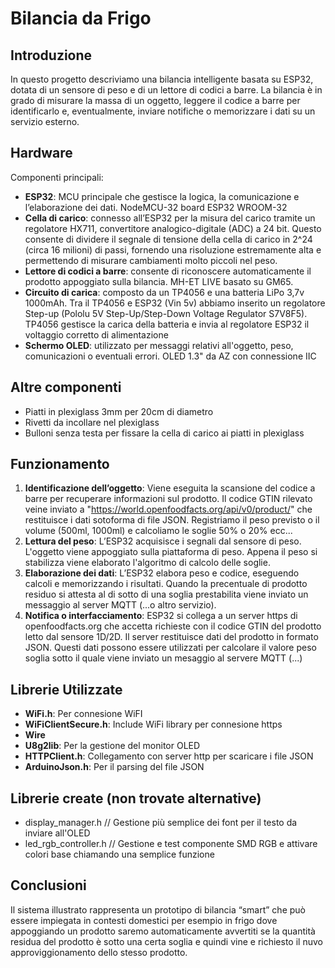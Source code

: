 # Bilancia da Frigo

## Introduzione
In questo progetto descriviamo una bilancia intelligente basata su ESP32, dotata di un sensore di peso e di un lettore di codici a barre. La bilancia è in grado di misurare la massa di un oggetto, leggere il codice a barre per identificarlo e, eventualmente, inviare notifiche o memorizzare i dati su un servizio esterno.

## Hardware
Componenti principali:
- **ESP32**: MCU principale che gestisce la logica, la comunicazione e l’elaborazione dei dati. NodeMCU-32 board ESP32 WROOM-32 
- **Cella di carico**: connesso all’ESP32 per la misura del carico tramite un regolatore HX711, convertitore analogico-digitale (ADC) a 24 bit. Questo consente di dividere il segnale di tensione della cella di carico in 2^24 (circa 16 milioni) di passi, fornendo una risoluzione estremamente alta e permettendo di misurare cambiamenti molto piccoli nel peso.
- **Lettore di codici a barre**: consente di riconoscere automaticamente il prodotto appoggiato sulla bilancia. MH-ET LIVE basato su GM65. 
- **Circuito di carica**: composto da un TP4056 e una batteria LiPo 3,7v 1000mAh. Tra il TP4056 e ESP32 (Vin 5v) abbiamo inserito un regolatore Step-up (Pololu 5V Step-Up/Step-Down Voltage Regulator S7V8F5). TP4056 gestisce la carica della batteria e invia al regolatore ESP32 il voltaggio corretto di alimentazione 
- **Schermo OLED**: utilizzato per messaggi relativi all'oggetto, peso, comunicazioni o eventuali errori. OLED 1.3" da AZ con connessione IIC

## Altre componenti
- Piatti in plexiglass 3mm per 20cm di diametro
- Rivetti da incollare nel plexiglass
- Bulloni senza testa per fissare la cella di carico ai piatti in plexiglass

## Funzionamento
1. **Identificazione dell’oggetto**: Viene eseguita la scansione del codice a barre per recuperare informazioni sul prodotto. Il codice GTIN rilevato veine inviato a "https://world.openfoodfacts.org/api/v0/product/" che restituisce i dati sotoforma di file JSON. Registriamo il peso previsto o il volume (500ml, 1000ml) e calcoliamo le soglie 50% o 20% ecc... 
2. **Lettura del peso**: L’ESP32 acquisisce i segnali dal sensore di peso. L'oggetto viene appoggiato sulla piattaforma di peso. Appena il peso si stabilizza viene elaborato l'algoritmo di calcolo delle soglie.
3. **Elaborazione dei dati**: L’ESP32 elabora peso e codice, eseguendo calcoli e memorizzando i risultati. Quando la precentuale di prodotto residuo si attesta al di sotto di una soglia prestabilita viene inviato un messaggio al server MQTT (...o altro servizio).
4. **Notifica o interfacciamento**: ESP32 si collega a un server https di openfoodfacts.org che accetta richieste con il codice GTIN del prodotto letto dal sensore 1D/2D. Il server restituisce dati del prodotto in formato JSON.
Questi dati possono essere utilizzati per calcolare il valore peso soglia sotto il quale viene inviato un mesaggio al servere MQTT (...)

## Librerie Utilizzate
- **WiFi.h**: Per connesione WiFI
- **WiFiClientSecure.h**: Include WiFi library per connesione https
- **Wire**
- **U8g2lib**: Per la gestione del monitor OLED
- **HTTPClient.h**: Collegamento con server http per scaricare i file JSON
- **ArduinoJson.h**: Per il parsing del file JSON

## Librerie  create (non trovate alternative)
- display_manager.h // Gestione più semplice dei font per il testo da inviare all'OLED
- led_rgb_controller.h // Gestione e test componente SMD RGB e attivare colori base chiamando una semplice funzione 

## Conclusioni
Il sistema illustrato rappresenta un prototipo di bilancia “smart” che può essere impiegata in contesti domestici per esempio in frigo dove appoggiando un prodotto saremo automaticamente avvertiti se la quantità residua del prodotto è sotto una certa soglia e quindi vine e richiesto il nuvo approviggionamento dello stesso prodotto.


